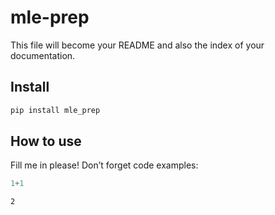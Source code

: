 # mle-prep

<!-- WARNING: THIS FILE WAS AUTOGENERATED! DO NOT EDIT! -->

This file will become your README and also the index of your
documentation.

## Install

``` sh
pip install mle_prep
```

## How to use

Fill me in please! Don’t forget code examples:

``` python
1+1
```

    2
